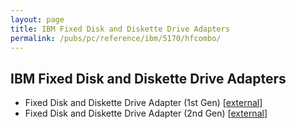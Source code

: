 ```yaml
---
layout: page
title: IBM Fixed Disk and Diskette Drive Adapters
permalink: /pubs/pc/reference/ibm/5170/hfcombo/
---
```


IBM Fixed Disk and Diskette Drive Adapters
---

* Fixed Disk and Diskette Drive Adapter (1st Gen) [[external](http://minuszerodegrees.net/5170/cards/5170_cards.htm#fddda_1)]
* Fixed Disk and Diskette Drive Adapter (2nd Gen) [[external](http://minuszerodegrees.net/5170/cards/5170_cards.htm#fddda_2)]
